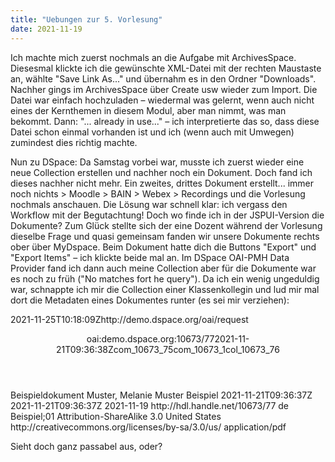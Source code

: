 ```yaml
---
title: "Uebungen zur 5. Vorlesung"
date: 2021-11-19
---
```

Ich machte mich zuerst nochmals an die Aufgabe mit ArchivesSpace. Diesesmal klickte ich die gewünschte XML-Datei mit der rechten Maustaste an, wählte "Save Link As..." und übernahm es in den Ordner "Downloads". Nachher gings im ArchivesSpace über Create usw wieder zum Import. Die Datei war einfach hochzuladen – wiedermal was gelernt, wenn auch nicht eines der Kernthemen in diesem Modul, aber man nimmt, was man bekommt.
Dann: "... already in use..." – ich interpretierte das so, dass diese Datei schon einmal vorhanden ist und ich (wenn auch mit Umwegen) zumindest dies richtig machte.

Nun zu DSpace: Da Samstag vorbei war, musste ich zuerst wieder eine neue Collection erstellen und nachher noch ein Dokument. Doch fand ich dieses nachher nicht mehr. Ein zweites, drittes Dokument erstellt... immer noch nichts > Moodle > BAIN > Webex > Recordings und die Vorlesung nochmals anschauen. Die Lösung war schnell klar: ich vergass den Workflow mit der Begutachtung! Doch wo finde ich in der JSPUI-Version die Dokumente? Zum Glück stellte sich der eine Dozent während der Vorlesung dieselbe Frage und quasi gemeinsam fanden wir unsere Dokumente rechts ober über MyDspace. Beim Dokument hatte dich die Buttons "Export" und "Export Items" – ich klickte beide mal an.
Im DSpace OAI-PMH Data Provider fand ich dann auch meine Collection aber für die Dokumente war es noch zu früh ("No matches fort he query"). Da ich ein wenig ungeduldig war, schnappte ich mir die Collection einer Klassenkollegin und lud mir mal dort die Metadaten eines Dokumentes runter (es sei mir verziehen):

<p><?xml version="1.0" encoding="UTF-8"?><?xml-stylesheet type="text/xsl" href="static/style.xsl"?><OAI-PMH xmlns="http://www.openarchives.org/OAI/2.0/" xmlns:xsi="http://www.w3.org/2001/XMLSchema-instance" xsi:schemaLocation="http://www.openarchives.org/OAI/2.0/ http://www.openarchives.org/OAI/2.0/OAI-PMH.xsd"><responseDate>2021-11-25T10:18:09Z</responseDate><request verb="ListRecords" metadataPrefix="oai_dc" set="col_10673_76">http://demo.dspace.org/oai/request</request><ListRecords><record><header><identifier>oai:demo.dspace.org:10673/77</identifier><datestamp>2021-11-21T09:36:38Z</datestamp><setSpec>com_10673_75</setSpec><setSpec>com_10673_1</setSpec><setSpec>col_10673_76</setSpec></header><metadata><oai_dc:dc xmlns:oai_dc="http://www.openarchives.org/OAI/2.0/oai_dc/" xmlns:doc="http://www.lyncode.com/xoai" xmlns:xsi="http://www.w3.org/2001/XMLSchema-instance" xmlns:dc="http://purl.org/dc/elements/1.1/" xsi:schemaLocation="http://www.openarchives.org/OAI/2.0/oai_dc/ http://www.openarchives.org/OAI/2.0/oai_dc.xsd"> <p>
<dc:title>Beispieldokument</dc:title>   
<dc:creator>Muster, Melanie</dc:creator>   
<dc:subject>Muster</dc:subject>   
<dc:subject>Beispiel</dc:subject>   
<dc:date>2021-11-21T09:36:37Z</dc:date>   
<dc:date>2021-11-21T09:36:37Z</dc:date>   
<dc:date>2021-11-19</dc:date>   
<dc:identifier>http://hdl.handle.net/10673/77</dc:identifier>   
<dc:language>de</dc:language>   
<dc:relation>Beispiel;01</dc:relation>   
<dc:rights>Attribution-ShareAlike 3.0 United States</dc:rights>   
<dc:rights>http://creativecommons.org/licenses/by-sa/3.0/us/</dc:rights>   
<dc:format>application/pdf</dc:format>   
</oai_dc:dc></metadata></record></ListRecords></OAI-PMH>   

Sieht doch ganz passabel aus, oder?
